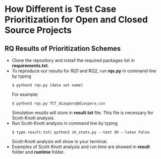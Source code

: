# How Different is Test Case Prioritization for Open and Closed Source Projects

## RQ Results of Prioritization Schemes

- Clone the repository and install the required packages list in **requirements.txt**.
- To reproduce our results for RQ1 and RQ2, run **rqs.py** in command line by typing
  ```
  $ python3 rqs.py [data set name]
  ```
  For example:
  ```
  $ python3 rqs.py TCT_diaspora@diaspora.csv
  ```
  Simulation results will store in **result.txt** file. This file is necessary for Scott-Knott analysis.
- Run Scott-Knott analysis in command line by typing
  ```
  $ type result.txt| python2 sk_stats.py --text 30 --latex False
  ```
  Scott-Knott analysis will show in your terminal.
- Examples of Scott-Knott analysis and run time are showed in **result** folder and **runtime** folder.
